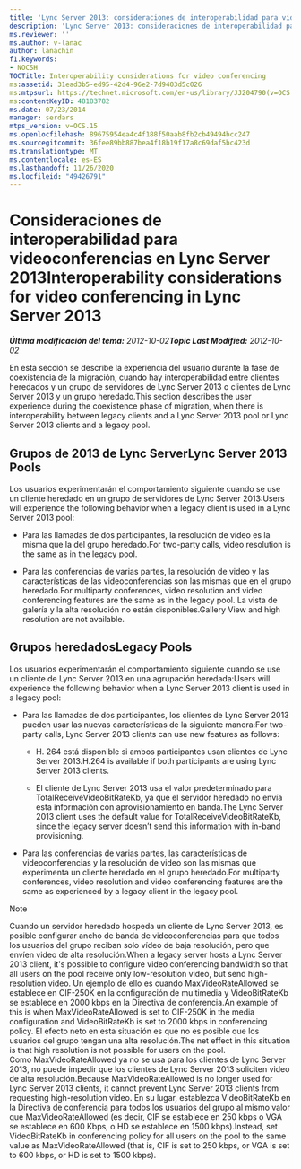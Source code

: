 ```yaml
---
title: 'Lync Server 2013: consideraciones de interoperabilidad para videoconferencias'
description: 'Lync Server 2013: consideraciones de interoperabilidad para videoconferencias.'
ms.reviewer: ''
ms.author: v-lanac
author: lanachin
f1.keywords:
- NOCSH
TOCTitle: Interoperability considerations for video conferencing
ms:assetid: 31ead3b5-ed95-42d4-96e2-7d9403d5c026
ms:mtpsurl: https://technet.microsoft.com/en-us/library/JJ204790(v=OCS.15)
ms:contentKeyID: 48183782
ms.date: 07/23/2014
manager: serdars
mtps_version: v=OCS.15
ms.openlocfilehash: 89675954ea4c4f188f50aab8fb2cb49494bcc247
ms.sourcegitcommit: 36fee89bb887bea4f18b19f17a8c69daf5bc423d
ms.translationtype: MT
ms.contentlocale: es-ES
ms.lasthandoff: 11/26/2020
ms.locfileid: "49426791"
---
```

# <a name="interoperability-considerations-for-video-conferencing-in-lync-server-2013"></a><span data-ttu-id="25bcb-103">Consideraciones de interoperabilidad para videoconferencias en Lync Server 2013</span><span class="sxs-lookup"><span data-stu-id="25bcb-103">Interoperability considerations for video conferencing in Lync Server 2013</span></span>

<div data-xmlns="http://www.w3.org/1999/xhtml">

<div class="topic" data-xmlns="http://www.w3.org/1999/xhtml" data-msxsl="urn:schemas-microsoft-com:xslt" data-cs="https://msdn.microsoft.com/">

<div data-asp="https://msdn2.microsoft.com/asp">



</div>

<div id="mainSection">

<div id="mainBody"><span data-ttu-id="25bcb-104">

<span> </span></span><span class="sxs-lookup"><span data-stu-id="25bcb-104">

<span> </span></span></span>

<span data-ttu-id="25bcb-105">_**Última modificación del tema:** 2012-10-02_</span><span class="sxs-lookup"><span data-stu-id="25bcb-105">_**Topic Last Modified:** 2012-10-02_</span></span>

<span data-ttu-id="25bcb-106">En esta sección se describe la experiencia del usuario durante la fase de coexistencia de la migración, cuando hay interoperabilidad entre clientes heredados y un grupo de servidores de Lync Server 2013 o clientes de Lync Server 2013 y un grupo heredado.</span><span class="sxs-lookup"><span data-stu-id="25bcb-106">This section describes the user experience during the coexistence phase of migration, when there is interoperability between legacy clients and a Lync Server 2013 pool or Lync Server 2013 clients and a legacy pool.</span></span>

<div>

## <a name="lync-server-2013-pools"></a><span data-ttu-id="25bcb-107">Grupos de 2013 de Lync Server</span><span class="sxs-lookup"><span data-stu-id="25bcb-107">Lync Server 2013 Pools</span></span>

<span data-ttu-id="25bcb-108">Los usuarios experimentarán el comportamiento siguiente cuando se use un cliente heredado en un grupo de servidores de Lync Server 2013:</span><span class="sxs-lookup"><span data-stu-id="25bcb-108">Users will experience the following behavior when a legacy client is used in a Lync Server 2013 pool:</span></span>

  - <span data-ttu-id="25bcb-109">Para las llamadas de dos participantes, la resolución de video es la misma que la del grupo heredado.</span><span class="sxs-lookup"><span data-stu-id="25bcb-109">For two-party calls, video resolution is the same as in the legacy pool.</span></span>

  - <span data-ttu-id="25bcb-110">Para las conferencias de varias partes, la resolución de video y las características de las videoconferencias son las mismas que en el grupo heredado.</span><span class="sxs-lookup"><span data-stu-id="25bcb-110">For multiparty conferences, video resolution and video conferencing features are the same as in the legacy pool.</span></span> <span data-ttu-id="25bcb-111">La vista de galería y la alta resolución no están disponibles.</span><span class="sxs-lookup"><span data-stu-id="25bcb-111">Gallery View and high resolution are not available.</span></span>

</div>

<div>

## <a name="legacy-pools"></a><span data-ttu-id="25bcb-112">Grupos heredados</span><span class="sxs-lookup"><span data-stu-id="25bcb-112">Legacy Pools</span></span>

<span data-ttu-id="25bcb-113">Los usuarios experimentarán el comportamiento siguiente cuando se use un cliente de Lync Server 2013 en una agrupación heredada:</span><span class="sxs-lookup"><span data-stu-id="25bcb-113">Users will experience the following behavior when a Lync Server 2013 client is used in a legacy pool:</span></span>

  - <span data-ttu-id="25bcb-114">Para las llamadas de dos participantes, los clientes de Lync Server 2013 pueden usar las nuevas características de la siguiente manera:</span><span class="sxs-lookup"><span data-stu-id="25bcb-114">For two-party calls, Lync Server 2013 clients can use new features as follows:</span></span>
    
      - <span data-ttu-id="25bcb-115">H. 264 está disponible si ambos participantes usan clientes de Lync Server 2013.</span><span class="sxs-lookup"><span data-stu-id="25bcb-115">H.264 is available if both participants are using Lync Server 2013 clients.</span></span>
    
      - <span data-ttu-id="25bcb-116">El cliente de Lync Server 2013 usa el valor predeterminado para TotalReceiveVideoBitRateKb, ya que el servidor heredado no envía esta información con aprovisionamiento en banda.</span><span class="sxs-lookup"><span data-stu-id="25bcb-116">The Lync Server 2013 client uses the default value for TotalReceiveVideoBitRateKb, since the legacy server doesn’t send this information with in-band provisioning.</span></span>

  - <span data-ttu-id="25bcb-117">Para las conferencias de varias partes, las características de videoconferencias y la resolución de video son las mismas que experimenta un cliente heredado en el grupo heredado.</span><span class="sxs-lookup"><span data-stu-id="25bcb-117">For multiparty conferences, video resolution and video conferencing features are the same as experienced by a legacy client in the legacy pool.</span></span>

<div>


> [!NOTE]  
> <span data-ttu-id="25bcb-118">Cuando un servidor heredado hospeda un cliente de Lync Server 2013, es posible configurar ancho de banda de videoconferencias para que todos los usuarios del grupo reciban solo vídeo de baja resolución, pero que envíen video de alta resolución.</span><span class="sxs-lookup"><span data-stu-id="25bcb-118">When a legacy server hosts a Lync Server 2013 client, it's possible to configure video conferencing bandwidth so that all users on the pool receive only low-resolution video, but send high-resolution video.</span></span> <span data-ttu-id="25bcb-119">Un ejemplo de ello es cuando MaxVideoRateAllowed se establece en CIF-250K en la configuración de multimedia y VideoBitRateKb se establece en 2000 kbps en la Directiva de conferencia.</span><span class="sxs-lookup"><span data-stu-id="25bcb-119">An example of this is when MaxVideoRateAllowed is set to CIF-250K in the media configuration and VideoBitRateKb is set to 2000 kbps in conferencing policy.</span></span> <span data-ttu-id="25bcb-120">El efecto neto en esta situación es que no es posible que los usuarios del grupo tengan una alta resolución.</span><span class="sxs-lookup"><span data-stu-id="25bcb-120">The net effect in this situation is that high resolution is not possible for users on the pool.</span></span><BR><span data-ttu-id="25bcb-121">Como MaxVideoRateAllowed ya no se usa para los clientes de Lync Server 2013, no puede impedir que los clientes de Lync Server 2013 soliciten video de alta resolución.</span><span class="sxs-lookup"><span data-stu-id="25bcb-121">Because MaxVideoRateAllowed is no longer used for Lync Server 2013 clients, it cannot prevent Lync Server 2013 clients from requesting high-resolution video.</span></span> <span data-ttu-id="25bcb-122">En su lugar, establezca VideoBitRateKb en la Directiva de conferencia para todos los usuarios del grupo al mismo valor que MaxVideoRateAllowed (es decir, CIF se establece en 250 kbps o VGA se establece en 600 Kbps, o HD se establece en 1500 kbps).</span><span class="sxs-lookup"><span data-stu-id="25bcb-122">Instead, set VideoBitRateKb in conferencing policy for all users on the pool to the same value as MaxVideoRateAllowed (that is, CIF is set to 250 kbps, or VGA is set to 600 kbps, or HD is set to 1500 kbps).</span></span>



<span data-ttu-id="25bcb-123"></div>

</div>

</div>

<span> </span>

</div>

</div>

</span><span class="sxs-lookup"><span data-stu-id="25bcb-123"></div>

</div>

</div>

<span> </span>

</div>

</div>

</span></span></div>

